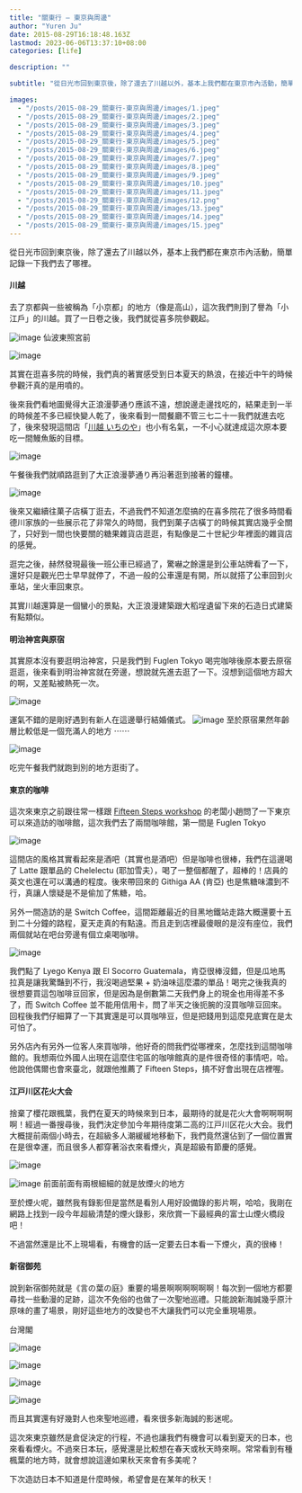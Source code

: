 ```yaml
---
title: "關東行 — 東京與周邊"
author: "Yuren Ju"
date: 2015-08-29T16:18:48.163Z
lastmod: 2023-06-06T13:37:10+08:00
categories: [life]

description: ""

subtitle: "從日光市回到東京後，除了還去了川越以外，基本上我們都在東京市內活動，簡單記錄一下我們去了哪裡。"

images:
  - "/posts/2015-08-29_關東行-東京與周邊/images/1.jpeg"
  - "/posts/2015-08-29_關東行-東京與周邊/images/2.jpeg"
  - "/posts/2015-08-29_關東行-東京與周邊/images/3.jpeg"
  - "/posts/2015-08-29_關東行-東京與周邊/images/4.jpeg"
  - "/posts/2015-08-29_關東行-東京與周邊/images/5.jpeg"
  - "/posts/2015-08-29_關東行-東京與周邊/images/6.jpeg"
  - "/posts/2015-08-29_關東行-東京與周邊/images/7.jpeg"
  - "/posts/2015-08-29_關東行-東京與周邊/images/8.jpeg"
  - "/posts/2015-08-29_關東行-東京與周邊/images/9.jpeg"
  - "/posts/2015-08-29_關東行-東京與周邊/images/10.jpeg"
  - "/posts/2015-08-29_關東行-東京與周邊/images/11.jpeg"
  - "/posts/2015-08-29_關東行-東京與周邊/images/12.png"
  - "/posts/2015-08-29_關東行-東京與周邊/images/13.jpeg"
  - "/posts/2015-08-29_關東行-東京與周邊/images/14.jpeg"
  - "/posts/2015-08-29_關東行-東京與周邊/images/15.jpeg"
---
```


從日光市回到東京後，除了還去了川越以外，基本上我們都在東京市內活動，簡單記錄一下我們去了哪裡。

#### 川越

去了京都與一些被稱為「小京都」的地方（像是高山），這次我們則到了譽為「小江戶」的川越。買了一日卷之後，我們就從喜多院參觀起。

![image](/posts/2015-08-29_關東行-東京與周邊/images/1.jpeg#layoutTextWidth)
仙波東照宮前

![image](/posts/2015-08-29_關東行-東京與周邊/images/2.jpeg#layoutTextWidth)

其實在逛喜多院的時候，我們真的著實感受到日本夏天的熱浪，在接近中午的時候參觀汗真的是用噴的。

後來我們看地圖覺得大正浪漫夢通り應該不遠，想說邊走邊找吃的，結果走到一半的時候差不多已經快變人乾了，後來看到一間餐廳不管三七二十一我們就進去吃了，後來發現這間店「[川越 いちのや](http://tabelog.com/saitama/A1103/A110303/11000139/)」也小有名氣，一不小心就達成這次原本要吃一間鰻魚飯的目標。

![image](/posts/2015-08-29_關東行-東京與周邊/images/3.jpeg#layoutTextWidth)

午餐後我們就順路逛到了大正浪漫夢通り再沿著逛到接著的鐘樓。

![image](/posts/2015-08-29_關東行-東京與周邊/images/4.jpeg#layoutTextWidth)

後來又繼續往菓子店橫丁逛去，不過我們不知道怎麼搞的在喜多院花了很多時間看德川家族的一些展示花了非常久的時間，我們到菓子店橫丁的時候其實店幾乎全關了，只好到一間也快要關的糖果雜貨店逛逛，有點像是二十世紀少年裡面的雜貨店的感覺。

逛完之後，赫然發現最後一班公車已經過了，驚嚇之餘還是到公車站牌看了一下，還好只是觀光巴士早早就停了，不過一般的公車還是有開，所以就搭了公車回到火車站，坐火車回東京。

其實川越還算是一個蠻小的景點，大正浪漫建築跟大稻埕遺留下來的石造日式建築有點類似。

#### 明治神宮與原宿

其實原本沒有要逛明治神宮，只是我們到 Fuglen Tokyo 喝完咖啡後原本要去原宿逛逛，後來看到明治神宮就在旁邊，想說就先進去逛了一下。沒想到這個地方超大的啊，又差點被熱死一次。

![image](/posts/2015-08-29_關東行-東京與周邊/images/5.jpeg#layoutTextWidth)

運氣不錯的是剛好遇到有新人在這邊舉行結婚儀式。
![image](/posts/2015-08-29_關東行-東京與周邊/images/6.jpeg#layoutTextWidth)
至於原宿果然年齡層比較低是一個充滿人的地方 ⋯⋯

![image](/posts/2015-08-29_關東行-東京與周邊/images/7.jpeg#layoutTextWidth)

吃完午餐我們就跑到別的地方逛街了。

#### 東京的咖啡

這次來東京之前跟往常一樣跟 [Fifteen Steps workshop](https://www.facebook.com/15Steps) 的老闆小趙問了一下東京可以來造訪的咖啡館，這次我們去了兩間咖啡館，第一間是 Fuglen Tokyo

![image](/posts/2015-08-29_關東行-東京與周邊/images/8.jpeg#layoutTextWidth)

這間店的風格其實看起來是酒吧（其實也是酒吧）但是咖啡也很棒，我們在這邊喝了 Latte 跟單品的 Chelelectu (耶加雪夫），喝了一整個都醒了，超棒的！店員的英文也還在可以溝通的程度。後來帶回來的 Githiga AA (肯亞) 也是焦糖味濃到不行，真讓人懷疑是不是偷加了焦糖，哈。

另外一間造訪的是 Switch Coffee，這間距離最近的目黑地鐵站走路大概還要十五到二十分鐘的路程，夏天走真的有點遠。而且走到店裡最傻眼的是沒有座位，我們兩個就站在吧台旁邊有個立桌喝咖啡。

![image](/posts/2015-08-29_關東行-東京與周邊/images/9.jpeg#layoutTextWidth)

我們點了 Lyego Kenya 跟 El Socorro Guatemala，肯亞很棒沒錯，但是瓜地馬拉真是讓我驚豔到不行，我沒喝過堅果 + 奶油味這麼濃的單品！喝完之後我真的很想要買這包咖啡豆回家，但是因為是倒數第二天我們身上的現金也用得差不多了，而 Switch Coffee 並不能用信用卡，問了半天之後扼腕的沒買咖啡豆回來。回程後我們仔細算了一下其實還是可以買咖啡豆，但是把錢用到這麼見底實在是太可怕了。

另外店內有另外一位客人來買咖啡，他好奇的問我們從哪裡來，怎麼找到這間咖啡館的。我想兩位外國人出現在這麼住宅區的咖啡館真的是件很奇怪的事情吧，哈。他說他偶爾也會來臺北，就跟他推薦了 Fifteen Steps，搞不好會出現在店裡喔。

#### 江戸川区花火大会

捨棄了櫻花跟楓葉，我們在夏天的時候來到日本，最期待的就是花火大會啊啊啊啊啊！經過一番搜尋後，我們決定參加今年期待度第二高的江戸川区花火大会。我們大概提前兩個小時去，在超級多人潮緩緩地移動下，我們竟然還佔到了一個位置實在是很幸運，而且很多人都穿著浴衣來看煙火，真是超級有節慶的感覺。

![image](/posts/2015-08-29_關東行-東京與周邊/images/10.jpeg#layoutTextWidth)

![image](/posts/2015-08-29_關東行-東京與周邊/images/11.jpeg#layoutTextWidth)
前面前面有兩根細細的就是放煙火的地方

至於煙火呢，雖然我有錄影但是當然是看別人用好設備錄的影片啊，哈哈，我剛在網路上找到一段今年超級清楚的煙火錄影，來欣賞一下最經典的富士山煙火橋段吧！

不過當然還是比不上現場看，有機會的話一定要去日本看一下煙火，真的很棒！

#### 新宿御苑

說到新宿御苑就是《言の葉の庭》重要的場景啊啊啊啊啊啊！每次到一個地方都要尋找一些動漫的足跡，這次不免俗的也做了一次聖地巡禮。只能說新海誠幾乎原汁原味的畫了場景，剛好這些地方的改變也不大讓我們可以完全重現場景。

台灣閣

![image](/posts/2015-08-29_關東行-東京與周邊/images/12.png#layoutTextWidth)

![image](/posts/2015-08-29_關東行-東京與周邊/images/13.jpeg#layoutTextWidth)

![image](/posts/2015-08-29_關東行-東京與周邊/images/14.jpeg#layoutTextWidth)

![image](/posts/2015-08-29_關東行-東京與周邊/images/15.jpeg#layoutTextWidth)

而且其實還有好幾對人也來聖地巡禮，看來很多新海誠的影迷呢。

這次來東京雖然是倉促決定的行程，不過也讓我們有機會可以看到夏天的日本，也來看看煙火。不過來日本玩，感覺還是比較想在春天或秋天時來啊。常常看到有種楓葉的地方時，就會想說這邊如果秋天來會有多美呢？

下次造訪日本不知道是什麼時候，希望會是在某年的秋天！
